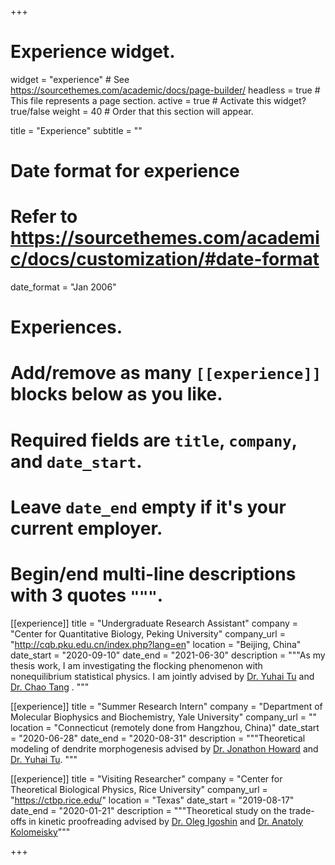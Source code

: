 +++
# Experience widget.
widget = "experience"  # See https://sourcethemes.com/academic/docs/page-builder/
headless = true  # This file represents a page section.
active = true  # Activate this widget? true/false
weight = 40  # Order that this section will appear.

title = "Experience"
subtitle = ""

# Date format for experience
#   Refer to https://sourcethemes.com/academic/docs/customization/#date-format
date_format = "Jan 2006"

# Experiences.
#   Add/remove as many `[[experience]]` blocks below as you like.
#   Required fields are `title`, `company`, and `date_start`.
#   Leave `date_end` empty if it's your current employer.
#   Begin/end multi-line descriptions with 3 quotes `"""`.

[[experience]]
  title = "Undergraduate Research Assistant"
  company = "Center for Quantitative Biology, Peking University"
  company_url = "http://cqb.pku.edu.cn/index.php?lang=en"
  location = "Beijing, China"
  date_start = "2020-09-10"
  date_end = "2021-06-30"
  description = """As my thesis work, I am investigating the flocking phenomenon with nonequilibrium statistical physics. I am jointly advised by [Dr. Yuhai Tu](https://researcher.watson.ibm.com/researcher/view.php?person=us-yuhai) and [Dr. Chao Tang](http://cqb.pku.edu.cn/tanglab/) . """

[[experience]]
  title = "Summer Research Intern"
  company = "Department of Molecular Biophysics and Biochemistry, Yale University"
  company_url = ""
  location = "Connecticut (remotely done from Hangzhou, China)"
  date_start = "2020-06-28"
  date_end = "2020-08-31"
  description = """Theoretical modeling of dendrite morphogenesis advised by [Dr. Jonathon Howard](https://howardlab.yale.edu/) and [Dr. Yuhai Tu](https://researcher.watson.ibm.com/researcher/view.php?person=us-yuhai). """

[[experience]]
  title = "Visiting Researcher"
  company = "Center for Theoretical Biological Physics, Rice University"
  company_url = "https://ctbp.rice.edu/"
  location = "Texas"
  date_start = "2019-08-17"
  date_end = "2020-01-21"
  description = """Theoretical study on the trade-offs in kinetic proofreading advised by [Dr. Oleg Igoshin](https://igoshin.rice.edu/) and [Dr. Anatoly Kolomeisky](http://python.rice.edu/~kolomeisky/tolya.htm)"""

+++
